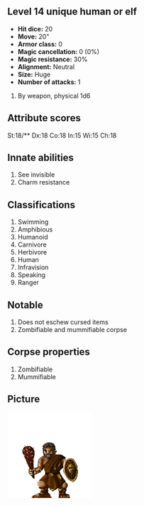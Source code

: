 ## Level 14 unique human or elf
- **Hit dice:** 20
- **Move:** 20"
- **Armor class:** 0
- **Magic cancellation:** 0 (0%)
- **Magic resistance:** 30%
- **Alignment:** Neutral
- **Size:** Huge
- **Number of attacks:** 1
1. By weapon, physical 1d6
## Attribute scores
St:18/** Dx:18 Co:18 In:15 Wi:15 Ch:18
## Innate abilities
1. See invisible
2. Charm resistance
## Classifications
1. Swimming
2. Amphibious
3. Humanoid
4. Carnivore
5. Herbivore
6. Human
7. Infravision
8. Speaking
9. Ranger
## Notable
1. Does not eschew cursed items
2. Zombifiable and mummifiable corpse
## Corpse properties
1. Zombifiable
2. Mummifiable
## Picture
![Orion](https://github.com/hyvanmielenpelit/GnollHackTileSet/blob/main/Monsters/orion/orion.png)
